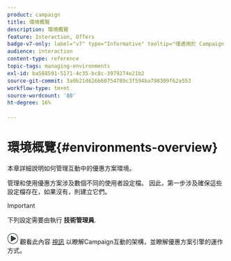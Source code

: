 ```yaml
---
product: campaign
title: 環境概覽
description: 環境概覽
feature: Interaction, Offers
badge-v7-only: label="v7" type="Informative" tooltip="僅適用於 Campaign Classic v7"
audience: interaction
content-type: reference
topic-tags: managing-environments
exl-id: ba588591-5171-4c35-bc8c-3979274e21b2
source-git-commit: 3a9b21d626b60754789c3f594ba798309f62a553
workflow-type: tm+mt
source-wordcount: '80'
ht-degree: 16%

---
```


# 環境概覽{#environments-overview}



本章詳細說明如何管理互動中的優惠方案環境。

管理和使用優惠方案涉及數個不同的使用者設定檔。 因此，第一步涉及確保這些設定檔存在，如果沒有，則建立它們。

>[!IMPORTANT]
>
>下列設定需要由執行 **技術管理員**.

![](assets/do-not-localize/how-to-video.png) 觀看此內容 [視訊](https://helpx.adobe.com/campaign/classic/how-to/architecture-of-acs-v6.html?playlist=/ccx/v1/collection/product/campaign/classic/segment/digital-marketers/explevel/intermediate/applaunch/get-started/collection.ccx.js&amp;ref=helpx.adobe.com) 以瞭解Campaign互動的架構，並瞭解優惠方案引擎的運作方式。

